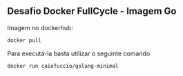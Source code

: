 ## Desafio Docker FullCycle - Imagem Go

Imagem no dockerhub:

```bash
docker pull
```

Para executá-la basta utilizar o seguinte comando

```bash
docker run caiofuccio/golang-minimal
```
